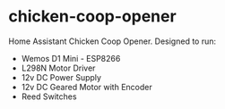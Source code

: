 # chicken-coop-opener
Home Assistant Chicken Coop Opener. Designed to run:

- Wemos D1 Mini - ESP8266
- L298N Motor Driver
- 12v DC Power Supply
- 12v DC Geared Motor with Encoder
- Reed Switches
